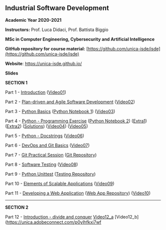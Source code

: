 ## Industrial Software Development
**Academic Year 2020-2021**

**Instructors:** Prof. Luca Didaci, Prof. Battista Biggio

**MSc in Computer Engineering, Cybersecurity and Artificial Intelligence**

**GitHub repository for course material:** [https://github.com/unica-isde/isde](https://github.com/unica-isde/isde)

**Website**: https://unica-isde.github.io/


**Slides**

**SECTION 1**

Part 1 - [Introduction](https://github.com/unica-isde/isde/blob/master/slides/01-Introduction.pdf) ([Video01](https://unica.adobeconnect.com/p0xxb13b1gph/))

Part 2 - [Plan-driven and Agile Software Development](https://github.com/unica-isde/isde/blob/master/slides/02-Agile.pdf) ([Video02](https://unica.adobeconnect.com/p2j150ov2eyv/))

Part 3 - [Python Basics](https://github.com/unica-isde/isde/blob/master/slides/03-Python.pdf) ([Python Notebook 1](https://github.com/unica-isde/isde/blob/master/notebooks/lab01.ipynb)) ([Video03](https://unica.adobeconnect.com/px6rqgmx1e59/))

Part 4 - [Python - Programming Exercise](https://github.com/unica-isde/isde/blob/master/slides/04-Python-MNIST.pdf) ([Python Notebook 2](https://github.com/unica-isde/isde/blob/master/notebooks/lab02.ipynb)) ([Extra1](https://github.com/unica-isde/isde/blob/master/programming-exercises/ISDe-programming-skills-01.pdf)) ([Extra2](https://github.com/unica-isde/isde/blob/master/programming-exercises/ISDe-programming-skills-02.pdf)) ([Solutions](https://github.com/unica-isde/isde/tree/master/src)) ([Video04](https://unica.adobeconnect.com/pr55end4e4y9/)) ([Video05](https://unica.adobeconnect.com/p91ip2rje0qc/)) 

Part 5 - [Python - Docstrings](https://github.com/unica-isde/isde/blob/master/slides/05-Python-docstrings.pdf) ([Video06](https://unica.adobeconnect.com/prjlmdthjiw4/))

Part 6 - [DevOps and Git Basics](https://github.com/unica-isde/isde/blob/master/slides/06-Git.pdf) ([Video07](https://unica.adobeconnect.com/ptcp1cfxuhvw/))

Part 7 - [Git Practical Session](https://github.com/unica-isde/isde/blob/master/slides/07-Git-Practical.pdf) ([Git Repository](https://github.com/unica-isde/isde-git))

Part 8 - [Software Testing](https://github.com/unica-isde/isde/blob/master/slides/08-Testing.pdf) ([Video08](https://unica.adobeconnect.com/pmy0t8r1bwxi/))

Part 9 - [Python Unittest](https://github.com/unica-isde/isde/blob/master/slides/09-Python-Unittest.pdf) ([Testing Repository](https://github.com/unica-isde/isde-testing))

Part 10 - [Elements of Scalable Applications](https://github.com/unica-isde/isde/blob/master/slides/10-Scalable-Apps.pdf) ([Video09](https://unica.adobeconnect.com/pbnrcomn3vx0/))

Part 11 - [Developing a Web Application](https://github.com/unica-isde/isde/blob/master/slides/11-Web-Dev.pdf) ([Web App Repository](https://github.com/unica-isde/flask-classification)) ([Video10](https://unica.adobeconnect.com/pmbiea2dzapo/))

----
**SECTION 2**

Part 12 - [Introduction - divide and conquer](https://github.com/unica-isde/isde/blob/master/slides/12_P2_introduction.pdf) [Video12_a](https://unica.adobeconnect.com/puwyzju2zcc4/) [Video12_b](https://unica.adobeconnect.com/p0ylhfkxi7wf

